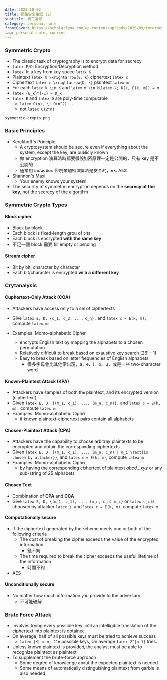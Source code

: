 ```yaml
---
date: 2023-10-02
title: 網路安全筆記 (2)
subtitle: 資工選修
category: personal-note
frontCover: https://scholarlyoa.com/wp-content/uploads/2020/09/internet-security.jpg
tag: personal-note, courses
---
```


### Symmetric Crypto
- The classic task of cryptography is to encrypt data for secrecy
- `latex E/D`: Encryption/Decryption method
- `latex k`: a key from key space `latex K`
- Plaintext `latex m \xrightarrow{E, k}` ciphertext `latex c`  
- Ciphertext `latex c \xrightarrow{D, k}` plaintext `latex m`
- For each `latex k \in K` and `latex m \in M`,`latex \; D(k, E(k, m)) = m`
- `latex {E_k}^{-1} = D_k`
- `latex E` and `latex D` are poly-time computable
  - `latex O(n), \; O(n^2)...`
  - not `latex O(2^n)`

```img
symmetric-crypto.png
```

### Basic Principles
- Kerckhoff's Principle
  - A cryptosystem should be secure even if everything about the system, except the key, are publicly known
  - 做 encryption 演算法時都要假設加密原理一定是公開的，只有 key 是不公開的
  - 通常用 induction 證明某加密演算法是安全的，ex: AES
- Shannon's Maxi
  - Your enemy knows your system!
- The security of symmetric encryption depends on the **secrecy of the key**, not the secrecy of the algorithm

### Symmetric Crypto Types
#### Block cipher
- Block by block
- Each block is fixed-length grou of bits
- Each block is encrypted **with the same key**
- 不足一個 block 需要 fill empty or pending
#### Stream cipher
- Bit by bit, character by character
- Each bit/character is encrypted **with a different key**


### Crytanalysis
#### Cuphertext-Only Attack (COA)
- Attackers have access only to a set of ciphertexts
- Give `latex E, D, {c_1, c_2, ..., c_n},` and `latex c = E(k, m),` compute `latex m`;

- Examples: Momo-alphabetic Cipher
  - encrypts English text by mapping the alphabets to a chosen permutation
  - Relatively difficult to break based on exaustive key search (26! - 1)
  - Easy to break based on letter frequencies of English alphabets
    - 很多字母會比其他常出現，a、e、i、o、u，或是一些 two-character word

#### Known-Plaintext Attack (KPA)
- Attackers have samples of both the plaintext, and its encrypted version (ciphertext)
- Given `latex E, D, {(m_1, c_1), ..., (m_n, c_n)},` and `latex c = E(k, m),` compute `latex m`
- Examples: Momo-alphabetic Cipher
  - if known plaintext-ciphertext pairs contain all alphabets

#### Chosen-Plaintext Attack (CPA)
- Attackers have the capability to choose arbitray plaintexts to be encrypted and obtain the corresponding ciphertexts
- Given `latex E, D, {(m_1, c_1), ..., (m_n, c_n) | m_i \text{is chosen by attacker}}`, and `latex c = E(k, m)`, compute `latex m`
- Examples: Momo-alphabetic Cipher, 
  - by having the corresponding ciphertext of plaintext *abcd...xyz* or any sub-string of 25 alphabets

#### Chosen Text
- Combination of **CPA** and **CCA**
- Give `latex E, D, {(m_1, c_1), ..., (m_n, c_n)|m_i}` or `latex c_i` is choosen by attacker `latex }`, and `latex c = E(k, m)`, compute `latex m`

#### Computationally secure
- If the ciphertext generated by the scheme meets one or both of the following criteria
  - The cost of breaking the cipher exceeds the value of the encrypted information
    - 錢不夠
  - The time required to break the cipher exceeds the useful lifetime of the information
    - 時間不夠
- AES

#### Unconditionally secure
- No matter how much information you provide to the adversary
  - 不可能破解

### Brute Force Attack
- Involves trying every possible key until an intelligible translation of the ciphertext into plaintext is obtained.
- On average, half of all possible keys must be tried to achieve success
  - `latex |K| = n, 2^n` possible keys, On average `latex 2^{n-1}` tries.
- Unless known plaintext is provided, the analyst must be able to recognize plaintext as plaintext
- To supplement the brute-force approach
  - Some degree of knowledge about the expected plaintext is needed
  - Some means of automatically distinguishing plaintext from garble is also needed